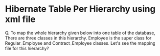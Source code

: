 # Hibernate Table Per Hierarchy using xml file

Q. To map the whole hierarchy given below into one table of the database, There are three classes in this hierarchy. Employee is the super class for Regular_Employee and Contract_Employee classes. Let's see the mapping file for this hierarchy?

